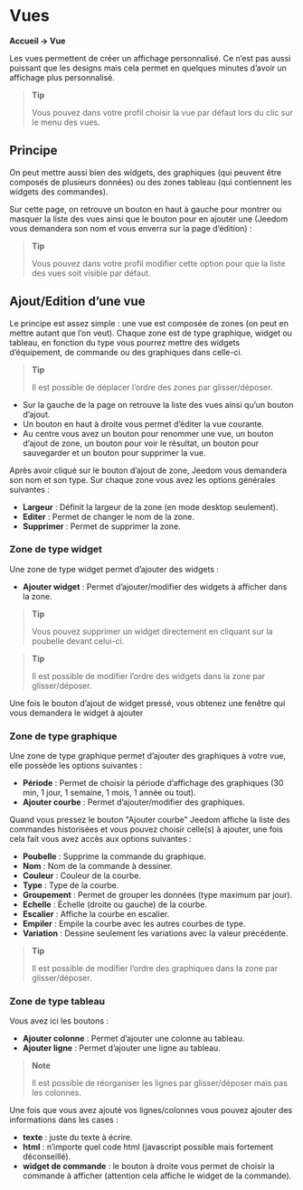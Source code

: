 # Vues
**Accueil → Vue**

Les vues permettent de créer un affichage personnalisé.
Ce n’est pas aussi puissant que les designs mais cela permet en quelques minutes d’avoir un affichage plus personnalisé.

> **Tip**
>
> Vous pouvez dans votre profil choisir la vue par défaut lors du clic sur le menu des vues.

## Principe

On peut mettre aussi bien des widgets, des graphiques (qui peuvent être composés de plusieurs données) ou des zones tableau (qui contiennent les widgets des commandes).

Sur cette page, on retrouve un bouton en haut à gauche pour montrer ou masquer la liste des vues ainsi que le bouton pour en ajouter une (Jeedom vous demandera son nom et vous enverra sur la page d’édition) :

> **Tip**
>
> Vous pouvez dans votre profil modifier cette option pour que la liste des vues soit visible par défaut.

## Ajout/Edition d’une vue

Le principe est assez simple : une vue est composée de zones (on peut en mettre autant que l’on veut). Chaque zone est de type graphique, widget ou tableau, en fonction du type vous pourrez mettre des widgets d’équipement, de commande ou des graphiques dans celle-ci.

> **Tip**
>
> Il est possible de déplacer l’ordre des zones par glisser/déposer.

- Sur la gauche de la page on retrouve la liste des vues ainsi qu’un bouton d’ajout.
- Un bouton en haut à droite vous permet d’éditer la vue courante.
- Au centre vous avez un bouton pour renommer une vue, un bouton d’ajout de zone, un bouton pour voir le résultat, un bouton pour sauvegarder et un bouton pour supprimer la vue.

Après avoir cliqué sur le bouton d’ajout de zone, Jeedom vous demandera son nom et son type.
Sur chaque zone vous avez les options générales suivantes :

- **Largeur** : Définit la largeur de la zone (en mode desktop seulement).
- **Editer** : Permet de changer le nom de la zone.
- **Supprimer** : Permet de supprimer la zone.

### Zone de type widget

Une zone de type widget permet d’ajouter des widgets :

- **Ajouter widget** : Permet d’ajouter/modifier des widgets à afficher dans la zone.

> **Tip**
>
> Vous pouvez supprimer un widget directement en cliquant sur la poubelle devant celui-ci.

> **Tip**
>
> Il est possible de modifier l’ordre des widgets dans la zone par glisser/déposer.

Une fois le bouton d’ajout de widget pressé, vous obtenez une fenêtre qui vous demandera le widget à ajouter

### Zone de type graphique

Une zone de type graphique permet d’ajouter des graphiques à votre vue, elle possède les options suivantes :

- **Période** : Permet de choisir la période d’affichage des graphiques (30 min, 1 jour, 1 semaine, 1 mois, 1 année ou tout).
- **Ajouter courbe** : Permet d’ajouter/modifier des graphiques.

Quand vous pressez le bouton "Ajouter courbe" Jeedom affiche la liste des commandes historisées et vous pouvez choisir celle(s) à ajouter, une fois cela fait vous avez accès aux options suivantes :

- **Poubelle** : Supprime la commande du graphique.
- **Nom** : Nom de la commande à dessiner.
- **Couleur** : Couleur de la courbe.
- **Type** : Type de la courbe.
- **Groupement** : Permet de grouper les données (type maximum par jour).
- **Echelle** : Échelle (droite ou gauche) de la courbe.
- **Escalier** : Affiche la courbe en escalier.
- **Empiler** : Empile la courbe avec les autres courbes de type.
- **Variation** : Dessine seulement les variations avec la valeur précédente.

> **Tip**
>
> Il est possible de modifier l’ordre des graphiques dans la zone par glisser/déposer.

### Zone de type tableau

Vous avez ici les boutons :

- **Ajouter colonne** : Permet d’ajouter une colonne au tableau.
- **Ajouter ligne** : Permet d’ajouter une ligne au tableau.

> **Note**
>
> Il est possible de réorganiser les lignes par glisser/déposer mais pas les colonnes.

Une fois que vous avez ajouté vos lignes/colonnes vous pouvez ajouter des informations dans les cases :

- **texte** : juste du texte à écrire.
- **html** : n’importe quel code html (javascript possible mais fortement déconseillé).
- **widget de commande** : le bouton à droite vous permet de choisir la commande à afficher (attention cela affiche le widget de la commande).


